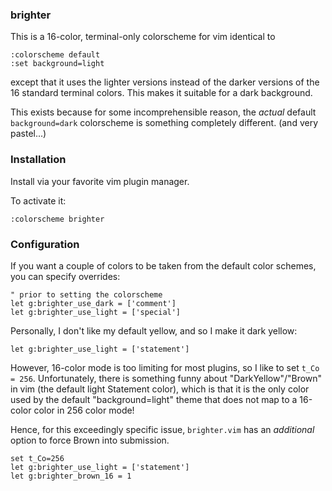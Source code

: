### brighter

This is a 16-color, terminal-only colorscheme for vim identical to

    :colorscheme default
    :set background=light

except that it uses the lighter versions instead of the darker versions
of the 16 standard terminal colors.  This makes it suitable for a dark
background.

This exists because for some incomprehensible reason, the *actual* default
`background=dark` colorscheme is something completely different.
(and very pastel...)

### Installation

Install via your favorite vim plugin manager.

To activate it:

    :colorscheme brighter

### Configuration

If you want a couple of colors to be taken from the default color schemes,
you can specify overrides:

```vim
" prior to setting the colorscheme
let g:brighter_use_dark = ['comment']
let g:brighter_use_light = ['special']
```

Personally, I don't like my default yellow, and so I make it dark yellow:

```vim
let g:brighter_use_light = ['statement']
```

However, 16-color mode is too limiting for most plugins,
so I like to set `t_Co = 256`.
Unfortunately, there is something funny about "DarkYellow"/"Brown" in vim
(the default light Statement color),
which is that it is the only color used by the default "background=light"
theme that does not map to a 16-color color in 256 color mode!

Hence, for this exceedingly specific issue,
`brighter.vim` has an *additional* option to force Brown into submission.

```vim
set t_Co=256
let g:brighter_use_light = ['statement']
let g:brighter_brown_16 = 1
```

